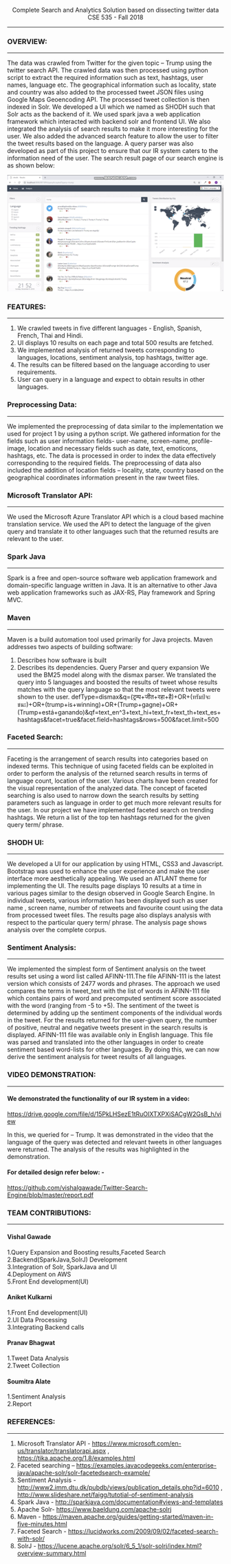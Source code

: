 <p align="center"Information Retrieval</br>Complete Search and Analytics Solution based on dissecting twitter data</br>CSE 535 - Fall 2018 </p>

------

### OVERVIEW:
------
The data was crawled from Twitter for the given topic – Trump using the twitter search API. The crawled data was then processed using python script to extract the required information such as text, hashtags, user names, language etc. The geographical information such as locality, state and country was also added to the processed tweet JSON files using Google Maps Geoencoding API. The processed tweet collection is then indexed in Solr. We developed a UI which we named as SHODH such that Solr acts as the backend of it. We used spark java a web application framework which interacted with backend solr and frontend UI. We also integrated the analysis of search results to make it more interesting for the user. We also added the advanced search feature to allow the user to filter the tweet results based on the language. A query parser was also developed as part of this project to ensure that our IR system caters to the information need of the user. The search result page of our search engine is as shown below: 

![Img_1](ss.png)

### FEATURES:
-------
1)	We crawled tweets in five different languages - English, Spanish, French, Thai and Hindi.	 
2)	UI displays 10 results on each page and total 500 results are fetched.
3)	We implemented analysis of returned tweets corresponding to languages, locations, sentiment analysis, top hashtags, twitter age. 	 
4)	The results can be filtered based on the language according to user requirements.	
5)	User can query in a language and expect to obtain results in other languages.	

### Preprocessing Data:
-------
We implemented the preprocessing of data similar to the implementation we used for project 1 by using a python script. We gathered information for the fields such as user information fields- user-name, screen-name, profile-image, location and necessary fields such as date, text, emoticons, hashtags, etc. The data is processed in order to index the data effectively corresponding to the required fields. The preprocessing of data also included the addition of location fields – locality, state, country based on the geographical coordinates information present in the raw tweet files. 

### Microsoft Translator API: 
-------
We used the Microsoft Azure Translator API  which is a cloud based machine translation service. We used the API to detect the language of the given query and translate it to other languages such that the returned results are relevant to the user.

### Spark Java
--------
Spark is a free and open-source software web application framework and domain-specific language written in Java. It is an alternative to other Java web application frameworks such as JAX-RS, Play framework and Spring MVC. 
	
### Maven
--------
Maven is a build automation tool used primarily for Java projects. Maven addresses two aspects of building software: 
1) Describes how software is built
2) Describes its dependencies.
Query Parser and query expansion
We used the BM25 model along with the dismax parser. We translated the query into 5 languages and boosted the results of tweet whose results matches with the query language so that the most relevant tweets were shown to the user.
defType=dismax&q=(ट्रम्प+जीत+रहा+है)+OR+(ทรัมป์จะชนะ)+OR+(trump+is+winning)+OR+(Trump+gagne)+OR+(Trump+está+ganando)&qf=text_en^3+text_hi+text_fr+text_th+text_es+hashtags&facet=true&facet.field=hashtags&rows=500&facet.limit=500

### Faceted Search: 
---------
Faceting is the arrangement of search results into categories based on indexed terms. This technique of using faceted fields can be exploited in order to perform the analysis of the returned search results in terms of language count, location of the user. Various charts have been created for the visual representation of the analyzed data. The concept of faceted searching is also used to narrow down the search results by setting parameters such as language in order to get much more relevant results for the user. In our project we have implemented faceted search on trending hashtags. We return a list of the top ten hashtags returned for the given query term/ phrase.
  
### SHODH UI: 
---------
We developed a UI for our application by using HTML, CSS3 and Javascript. Bootstrap was used to enhance the user experience and make the user interface more aesthetically appealing. We used an ATLANT theme for implementing the UI. The results page displays 10 results at a time in various pages similar to the design observed in Google Search Engine. In individual tweets, various information has been displayed such as user name , screen name, number of retweets and favourite count using the data from processed tweet files. The results page also displays analysis with respect to the particular query term/ phrase. The analysis page shows analysis over the complete corpus.

 
### Sentiment Analysis: 
-----------
We implemented the simplest form of Sentiment analysis on the tweet results set using a word list called AFINN-111.The file AFINN-111 is the latest version which consists of 2477 words and phrases. The approach we used compares the terms in tweet_text with the list of words in AFINN-111 file which contains pairs of word and precomputed sentiment score associated with the word (ranging from -5 to +5). The sentiment of the tweet is determined by adding up the sentiment components of the individual words in the tweet. For the results returned for the user-given query, the number of positive, neutral and negative tweets present in the search results is displayed.  AFINN-111 file was available only in English language. This file was parsed and translated into the other languages in order to create sentiment based word-lists for other languages. By doing this, we can now derive the sentiment analysis for tweet results of all languages.

### VIDEO DEMONSTRATION: 
----------
#### We demonstrated the functionality of our IR system in a video: 
https://drive.google.com/file/d/15PkLHSezE1tRuOIXTXPXiSACgW2GsB_h/view
 
In this, we queried for – Trump. It was demonstrated in the video that the language of the query was detected and relevant tweets in other languages were returned. The analysis of the results was highlighted in the demonstration. 

#### For detailed design refer below: -</br>
https://github.com/vishalgawade/Twitter-Search-Engine/blob/master/report.pdf
 

### TEAM CONTRIBUTIONS: 
---------
#### Vishal Gawade
1.Query Expansion and Boosting results,Faceted Search</br>
2.Backend(SparkJava,SolrJ) Development</br>
3.Integration of Solr, SparkJava and UI</br>
4.Deployment on AWS</br>
5.Front End development(UI)</br>
#### Aniket Kulkarni</br>
1.Front End development(UI)</br>
2.UI Data Processing</br>
3.Integrating Backend calls </br>
#### Pranav Bhagwat	</br>
1.Tweet Data Analysis</br>
2.Tweet Collection</br>
#### Soumitra Alate	</br>
1.Sentiment Analysis</br>
2.Report</br>
 

### REFERENCES:  
----
1)	Microsoft Translator API - https://www.microsoft.com/en-us/translator/translatorapi.aspx , https://tika.apache.org/1.8/examples.html
2)	Faceted searching – https://examples.javacodegeeks.com/enterprise-java/apache-solr/solr-facetedsearch-example/
3)	Sentiment Analysis - http://www2.imm.dtu.dk/pubdb/views/publication_details.php?id=6010 , http://www.slideshare.net/faigg/tutotial-of-sentiment-analysis
4)	Spark Java - http://sparkjava.com/documentation#views-and-templates
5)	Apache Solr- https://www.baeldung.com/apache-solrj
6)	Maven - https://maven.apache.org/guides/getting-started/maven-in-five-minutes.html
7)	Faceted Search - https://lucidworks.com/2009/09/02/faceted-search-with-solr/
8)	SolrJ - https://lucene.apache.org/solr/6_5_1/solr-solrj/index.html?overview-summary.html


